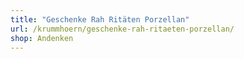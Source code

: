 ```yaml
---
title: "Geschenke Rah Ritäten Porzellan"
url: /krummhoern/geschenke-rah-ritaeten-porzellan/
shop: Andenken
---
```

